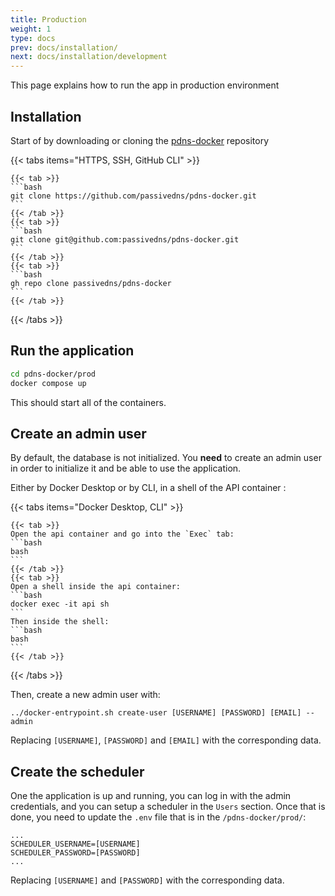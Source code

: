 ```yaml
---
title: Production
weight: 1
type: docs
prev: docs/installation/
next: docs/installation/development
---
```


This page explains how to run the app in production environment

## Installation

Start of by downloading or cloning the [pdns-docker](https://github.com/passivedns/pdns-docker/) repository

{{< tabs items="HTTPS, SSH, GitHub CLI" >}}

    {{< tab >}}
    ```bash
    git clone https://github.com/passivedns/pdns-docker.git
    ```
    {{< /tab >}}
    {{< tab >}}
    ```bash
    git clone git@github.com:passivedns/pdns-docker.git
    ```
    {{< /tab >}}
    {{< tab >}}
    ```bash
    gh repo clone passivedns/pdns-docker
    ```
    {{< /tab >}}

{{< /tabs >}}


## Run the application

```bash
cd pdns-docker/prod
docker compose up
```

This should start all of the containers. 

## Create an admin user

By default, the database is not initialized. You **need** to create an admin user in order to initialize it and be able to use the application.

Either by Docker Desktop or by CLI, in a shell of the API container :

{{< tabs items="Docker Desktop, CLI" >}}

    {{< tab >}}
    Open the api container and go into the `Exec` tab:
    ```bash
    bash
    ```
    {{< /tab >}}
    {{< tab >}}
    Open a shell inside the api container:
    ```bash
    docker exec -it api sh
    ```
    Then inside the shell:
    ```bash
    bash
    ```
    {{< /tab >}}

{{< /tabs >}}

Then, create a new admin user with:
```
../docker-entrypoint.sh create-user [USERNAME] [PASSWORD] [EMAIL] --admin
```
Replacing `[USERNAME]`, `[PASSWORD]` and `[EMAIL]` with the corresponding data.

## Create the scheduler

One the application is up and running, you can log in with the admin credentials, and you can setup a scheduler in the `Users` section. Once that is done, you need to update the `.env` file that is in the `/pdns-docker/prod/`:

```env {filename=".env", linenos=table,linenostart=4}
...
SCHEDULER_USERNAME=[USERNAME]
SCHEDULER_PASSWORD=[PASSWORD]
...
```

Replacing `[USERNAME]` and `[PASSWORD]` with the corresponding data.